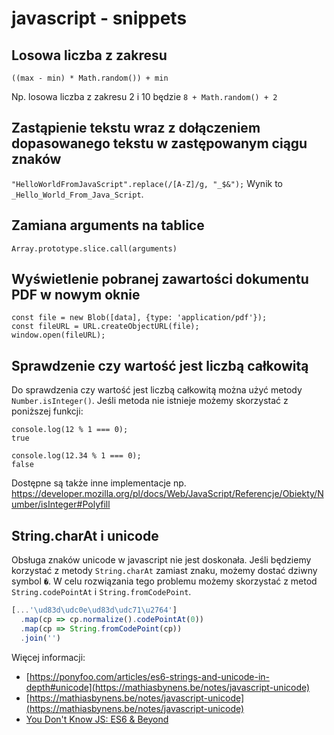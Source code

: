 # javascript - snippets

## Losowa liczba z zakresu

`((max - min) * Math.random()) + min`

Np. losowa liczba z zakresu 2 i 10 będzie `8 + Math.random() + 2`


## Zastąpienie tekstu wraz z dołączeniem dopasowanego tekstu w zastępowanym ciągu znaków

`"HelloWorldFromJavaScript".replace(/[A-Z]/g, "_$&");`
Wynik to `_Hello_World_From_Java_Script`.

## Zamiana arguments na tablice

`Array.prototype.slice.call(arguments)`

## Wyświetlenie pobranej zawartości dokumentu PDF w nowym oknie

```
const file = new Blob([data], {type: 'application/pdf'});
const fileURL = URL.createObjectURL(file);
window.open(fileURL);
```

## Sprawdzenie czy wartość jest liczbą całkowitą

Do sprawdzenia czy wartość jest liczbą całkowitą można użyć metody `Number.isInteger()`.
Jeśli metoda nie istnieje możemy skorzystać z poniższej funkcji:

```
console.log(12 % 1 === 0);
true

console.log(12.34 % 1 === 0);
false
```

Dostępne są także inne implementacje np. https://developer.mozilla.org/pl/docs/Web/JavaScript/Referencje/Obiekty/Number/isInteger#Polyfill

## String.charAt i unicode

Obsługa znaków unicode w javascript nie jest doskonała. Jeśli będziemy korzystać z metody `String.charAt` zamiast znaku, możemy dostać dziwny symbol `�`. W celu rozwiązania tego problemu możemy skorzystać z metod `String.codePointAt` i `String.fromCodePoint`.

``` javascript
[...'\ud83d\udc0e\ud83d\udc71\u2764']
  .map(cp => cp.normalize().codePointAt(0))
  .map(cp => String.fromCodePoint(cp))
  .join('')
```

Więcej informacji:

* [https://ponyfoo.com/articles/es6-strings-and-unicode-in-depth#unicode](https://mathiasbynens.be/notes/javascript-unicode)
* [https://mathiasbynens.be/notes/javascript-unicode](https://mathiasbynens.be/notes/javascript-unicode)
* [You Don't Know JS: ES6 & Beyond](https://books.google.pl/books?id=rec6CwAAQBAJ&lpg=PA77&ots=RMU7j2_slj&dq=ecmascript%203%20charAt%20unicode&hl=pl&pg=PA77#v=onepage&q=ecmascript%203%20charAt%20unicode&f=false)
